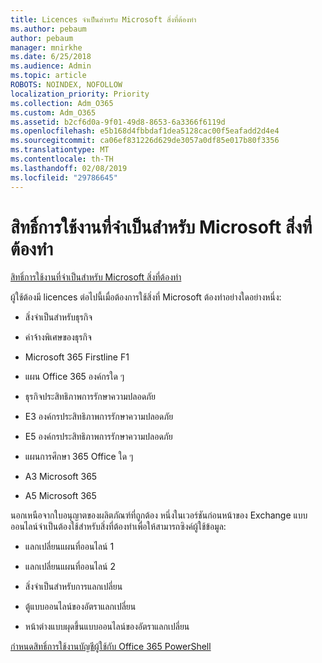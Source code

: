 ```yaml
---
title: Licences จำเป็นสำหรับ Microsoft สิ่งที่ต้องทำ
ms.author: pebaum
author: pebaum
manager: mnirkhe
ms.date: 6/25/2018
ms.audience: Admin
ms.topic: article
ROBOTS: NOINDEX, NOFOLLOW
localization_priority: Priority
ms.collection: Adm_O365
ms.custom: Adm_O365
ms.assetid: b2cf6d0a-9f01-49d8-8653-6a3366f6119d
ms.openlocfilehash: e5b168d4fbbdaf1dea5128cac00f5eafadd2d4e4
ms.sourcegitcommit: ca06ef831226d629de3057a0df85e017b80f3356
ms.translationtype: MT
ms.contentlocale: th-TH
ms.lasthandoff: 02/08/2019
ms.locfileid: "29786645"
---
```

# <a name="required-licenses-for-microsoft-todo"></a>สิทธิ์การใช้งานที่จำเป็นสำหรับ Microsoft สิ่งที่ต้องทำ

[สิทธิ์การใช้งานที่จำเป็นสำหรับ Microsoft สิ่งที่ต้องทำ](https://support.office.com/article/381e9d1b-c500-49b5-973e-890fd86528d7.aspx)
  
ผู้ใช้ต้องมี licences ต่อไปนี้เมื่อต้องการใช้สิ่งที่ Microsoft ต้องทำอย่างใดอย่างหนึ่ง:
  
- สิ่งจำเป็นสำหรับธุรกิจ
    
- ค่าจ้างพิเศษของธุรกิจ
    
- Microsoft 365 Firstline F1
    
- แผน Office 365 องค์กรใด ๆ
    
- ธุรกิจประสิทธิภาพการรักษาความปลอดภัย
    
- E3 องค์กรประสิทธิภาพการรักษาความปลอดภัย
    
- E5 องค์กรประสิทธิภาพการรักษาความปลอดภัย
    
- แผนการศึกษา 365 Office ใด ๆ
    
- A3 Microsoft 365
    
- A5 Microsoft 365
    
นอกเหนือจากใบอนุญาตของผลิตภัณฑ์ที่ถูกต้อง หนึ่งในเวอร์ชันก่อนหน้าของ Exchange แบบออนไลน์จำเป็นต้องใช้สำหรับสิ่งที่ต้องทำเพื่อให้สามารถซิงค์ผู้ใช้ข้อมูล: 
  
- แลกเปลี่ยนแผนที่ออนไลน์ 1
    
- แลกเปลี่ยนแผนที่ออนไลน์ 2
    
- สิ่งจำเป็นสำหรับการแลกเปลี่ยน
    
- ตู้แบบออนไลน์ของอัตราแลกเปลี่ยน
    
- หน้าต่างแบบผุดขึ้นแบบออนไลน์ของอัตราแลกเปลี่ยน
    
[กำหนดสิทธิ์การใช้งานบัญชีผู้ใช้กับ Office 365 PowerShell](https://docs.microsoft.com/office365/enterprise/powershell/assign-licenses-to-user-accounts-with-office-365-powershell )
  

